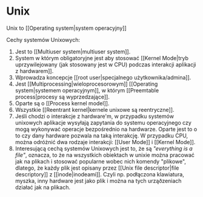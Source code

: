 # Unix
Unix to [[Operating system|system operacyjny]]

Cechy systemów Unixowych:
1. Jest to [[Multiuser system|multiuser system]].
2. System w którym obligatoryjne jest aby stosować [[Kernel Mode|tryb uprzywilejowany (jak stosowany jest w CPU) podczas interakcji aplikacji z hardwarem]].
3. Wprowadza koncepcje [[root user|specjalnego użytkownika/admina]].
4. Jest [[Multiprocessing|wieloprocesorowym]] [[Operating system|systemem operacyjnym]], w którym [[Preemtable process|procesy są wyprzedzające]].
5. Oparte są o [[Process kernel model]].
6. Wszystkie [[Reentrant kernel|kernele unixowe są reentryczne]].
7. Jeśli chodzi o interakcje z hardware'm, w przypadku systemów unixowych aplikacje wysyłają zapytania do systemu operacyjnego czy mogą wykonywać operacje bezpośrednio na hardwarze. Oparte jest to o to czy dany hardware pozwala na taką interakcję. W przypadku CPU, można odróżnić dwa rodzaje interakcji: [[User Mode]] i [[Kernel Mode]].
8. Interesującą cechą systemów Unixowych jest to, że są *"everything is a file"*, oznacza, to że na wszystkich obiektach w unixie można pracować jak na plikach i stosować popularne wobec nich komendy "plikowe", dlatego, że każdy plik jest opisany przez [[Unix file descriptor|file descriptory]] z [[inode|inodeami]]. Czyli np. podłączona klawiatura, myszka, inny hardware jest jako plik i można na tych urząðzeniach działać jak na plikach.
